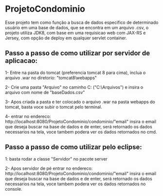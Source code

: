 # ProjetoCondominio

Esse projeto tem como função a busca de dados especifico de determinado usuário em uma base de dados, que se encontra em um arquivo .csv, o projeto utiliza JDK8, com base em uma requisicao web com JAX-RS e Jersey, com opção de deploy em qualquer servlet container.

## Passo a passo de como utilizar por servidor de aplicacao:

1- Entre na pasta do tomcat (preferencia tomcat 8 para cima), inclua o arquivo .war no diretorio: "tomcat8\webapps"

2- Crie uma pasta "Arquivo" no caminho C: ("C:\Arquivos") e insira o arquivo com nome de "baseDados.csv"

3- Apos criada a pasta e ter colocado o arquivo .war na pasta webapps do tomcat, basta voce subir o tomcat pelo terminal.

4- entrar no endereco: http://localhost:8080/ProjetoCondominio/condominio/"email"
insira o email que deseja buscar na base de dados e de enter, será retornado os dados necessarios na tela, voce tambem podera ver os dados retornados no cmd. 

## Passo a passo de como utilizar pelo eclipse:

1: basta rodar a classe "Servidor" no pacote server

2- Apos servidor de pé entrar no endereco: http://localhost:8080/ProjetoCondominio/condominio/"email"
insira o email que deseja buscar na base de dados e de enter, será retornado os dados necessarios na tela, voce tambem podera ver os dados retornados no console.

